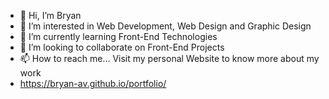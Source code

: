 - 👋 Hi, I’m Bryan
- 👀 I’m interested in Web Development, Web Design and Graphic Design
- 🌱 I’m currently learning Front-End Technologies
- 💞️ I’m looking to collaborate on Front-End Projects
- 📫 How to reach me... Visit my personal Website to know more about my work
- https://bryan-av.github.io/portfolio/

<!---
Bryan-AV/Bryan-AV is a ✨ special ✨ repository because its `README.md` (this file) appears on your GitHub profile.
You can click the Preview link to take a look at your changes.
--->
